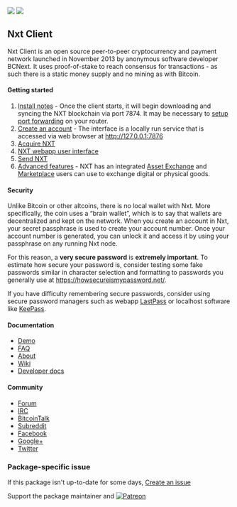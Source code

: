 [![](https://img.shields.io/chocolatey/v/nxt?color=green&label=nxt)](https://chocolatey.org/packages/nxt) [![](https://img.shields.io/chocolatey/dt/nxt)](https://chocolatey.org/packages/nxt)

## Nxt Client

Nxt Client is an open source peer-to-peer cryptocurrency and payment network launched in November 2013 by anonymous software developer BCNext. It uses proof-of-stake to reach consensus for transactions - as such there is a static money supply and no mining as with Bitcoin.

#### Getting started
1. [Install notes](http://nxt.org/get-started/step-1/) - Once the client starts, it will begin downloading and syncing the NXT blockchain via port 7874. It may be necessary to [setup port forwarding](http://portforward.com/english/routers/port_forwarding/) on your router.
2. [Create an account](http://nxt.org/get-started/step-2/) - The interface is a locally run service that is accessed via web browser at http://127.0.0.1:7876
3. [Acquire NXT](http://nxt.org/get-started/step-3/)
4. [NXT webapp user interface](http://nxt.org/get-started/step-4/)
5. [Send NXT](http://nxt.org/get-started/step-5/)
6. [Advanced features](http://nxt.org/get-started/step-6/) - NXT has an integrated [Asset Exchange](http://www.nxtinfo.org/guides-reviews/guides/asset-exchange/) and [Marketplace](http://www.nxtinfo.org/guides-reviews/guides/marketplace/) users can use to exchange digital or physical goods.

#### Security
Unlike Bitcoin or other altcoins, there is no local wallet with Nxt.  More specifically, the coin uses a “brain wallet”, which is to say that wallets are decentralized and kept on the network.  When you create an account in Nxt, your secret passphrase is used to create your account number.  Once your account number is generated, you can unlock it and access it by using your passphrase on any running Nxt node.

For this reason, a __very secure password__ is __extremely important__. To estimate how secure your password is, consider testing some fake passwords similar in character selection and formatting to passwords you generally use at https://howsecureismypassword.net/.

If you have difficulty remembering secure passwords, consider using secure password managers such as webapp [LastPass](https://lastpass.com/) or localhost software like [KeePass](https://chocolatey.org/packages/keepass).

#### Documentation
* [Demo](http://nxt.org/demo/)
* [FAQ](http://nxt.org/about/faq/)
* [About](http://nxt.org/about/)
* [Wiki](http://wiki.nxtcrypto.org/)
* [Developer docs](http://nxt.org/developers/)

#### Community
* [Forum](http://nxtforum.org/)
* [IRC](http://nxt.org/irc-channel/)
* [BitcoinTalk](https://bitcointalk.org/index.php?topic=587007.0)
* [Subreddit](http://www.reddit.com/r/Nxt)
* [Facebook](https://www.facebook.com/nxtcrypto)
* [Google+](https://plus.google.com/+NxtcommunityOrg)
* [Twitter](https://twitter.com/NxtCommunity)

### Package-specific issue
If this package isn't up-to-date for some days, [Create an issue](https://github.com/tunisiano187/Chocolatey-packages/issues/new/choose)

Support the package maintainer and [![Patreon](https://cdn.jsdelivr.net/gh/tunisiano187/Chocolatey-packages@d15c4e19c709e7148588d4523ffc6dd3cd3c7e5e/icons/patreon.png)](https://www.patreon.com/tunisiano)
